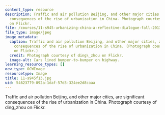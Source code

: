 ```yaml
---
content_type: resource
description: Traffic and air pollution Beijing, and other major cities, are significant
  consequences of the rise of urbanization in China. Photograph courtesy of ding_zhou
  on Flickr.
file: /courses/11-s945-urbanizing-china-a-reflective-dialogue-fall-2013/54623779092a1daf57d3324ee2d8caaa_11-s945f13.jpg
file_type: image/jpeg
image_metadata:
  caption: Traffic and air pollution Beijing, and other major cities, are significant
    consequences of the rise of urbanization in China. (Photograph courtesy of [ding\_zhou](https://www.flickr.com/photos/ding_zhou/8602418615/)
    on Flickr.)
  credit: Photograph courtesy of ding\_zhou on Flickr.
  image-alt: Cars lined bumper-to-bumper on highway.
learning_resource_types: []
ocw_type: OCWImage
resourcetype: Image
title: 11-s945f13.jpg
uid: 54623779-092a-1daf-57d3-324ee2d8caaa
---
```

Traffic and air pollution Beijing, and other major cities, are significant consequences of the rise of urbanization in China. Photograph courtesy of ding_zhou on Flickr.

